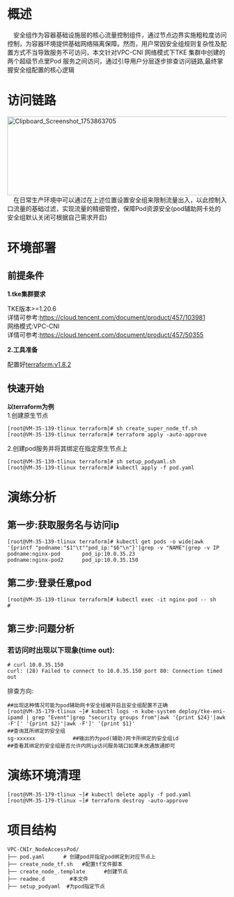 
# 概述
&emsp;安全组作为容器基础设施层的核心流量控制组件，通过节点边界实施粗粒度访问控制，为容器环境提供基础网络隔离保障。然而，用户常因安全组规则复杂性及配置方式不当导致服务不可访问，本文针对VPC-CNI 网络模式下TKE 集群中创建的两个超级节点里Pod 服务之间访问，通过引导用户分层逐步排查访问链路,最终掌握安全组配置的核心逻辑


# 访问链路
[<img width="952" height="181" alt="Clipboard_Screenshot_1753863705" src="https://github.com/user-attachments/assets/a8046a58-0fb2-4782-bc3f-ceb78f3d5a3a" />
](https://github.com/aliantli/sg_playbook_1/blob/045cbde6925bdcaff0072b7892bd189027b511f4/playbook/VPC_Super_PodAccessPod/image/flowchart.md)
 <br>&emsp;在日常生产环境中可以通过在上述位置设置安全组来限制流量出入，以此控制入口流量的基础过滤，实现流量的精细管控，保障Pod资源安全(pod辅助网卡处的安全组默认关闭可根据自己需求开启)

# 环境部署
## 前提条件
**1.tke集群要求**

TKE版本>=1.20.6
<br>详情可参考:https://cloud.tencent.com/document/product/457/103981<br>
网络模式:VPC-CNI<br>
详情可参考:https://cloud.tencent.com/document/product/457/50355

**2.工具准备**

配置好[terraform:v1.8.2](https://developer.hashicorp.com/terraform)
## 快速开始
**以terraform为例**<br>
 1.创建原生节点
```
[root@VM-35-139-tlinux terraform]# sh create_super_node_tf.sh 
[root@VM-35-139-tlinux terraform]# terraform apply -auto-approve
```
 2.创建pod服务并将其绑定在指定原生节点上
```
[root@VM-35-139-tlinux terraform]# sh setup_podyaml.sh
[root@VM-35-139-tlinux terraform]# kubectl apply -f pod.yaml
```

# 演练分析
## 第一步:获取服务名与访问ip
```
[root@VM-35-139-tlinux terraform]# kubectl get pods -o wide|awk '{printf "podname:"$1"\t""pod_ip:"$6"\n"}'|grep -v "NAME"|grep -v IP
podname:nginx-pod       pod_ip:10.0.35.23
podname:nginx-pod2      pod_ip:10.0.35.150
```
## 第二步:登录任意pod
```
[root@VM-35-139-tlinux terraform]# kubectl exec -it nginx-pod -- sh
#
```
## 第三步:问题分析
### 若访问时出现以下现象(time out):
```
# curl 10.0.35.150
curl: (28) Failed to connect to 10.0.35.150 port 80: Connection timed out
```
排查方向:
```
##出现这种情况可能为pod辅助网卡安全组被开启且安全组配置不正确
[root@VM-35-179-tlinux ~]# kubectl logs -n kube-system deploy/tke-eni-ipamd | grep "Event"|grep "security groups from"|awk '{print $24}'|awk -F'[' '{print $2}'|awk -F']' '{print $1}'                            ##查询其所绑定的安全组
sg-xxxxxx            ##输出的为pod(辅助)网卡所绑定的安全组id
##查看其绑定的安全组是否允许内网ip访问服务端口如果未放通放通即可
```
# 演练环境清理
```
[root@VM-35-179-tlinux ~]# kubectl delete apply -f pod.yaml
[root@VM-35-179-tlinux ~]# terraform destroy -auto-approve
```
# 项目结构
```
VPC-CNIr_NodeAccessPod/  
├── pod.yaml      # 创建pod并指定pod绑定到对应节点上
├── create_node_tf.sh   #配置tf文件脚本
├── create_node_.template      #创建节点
├── readme.d        #本文件
├── setup_podyaml  #为pod指定节点
```



